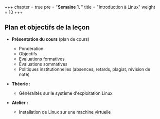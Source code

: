 +++
chapter = true
pre = "<b>Semaine 1. </b>"
title = "Introduction à Linux"
weight = 10
+++

## Plan et objectifs de la leçon
- **Présentation du cours** (plan de cours)
  - Pondération
  - Objectifs
  - Evaluations formatives
  - Évaluations sommatives
  - Politiques institutionnelles (absences, retards, plagiat, révision de note)

- **Théorie :**
  - Généralités sur le système d'exploitation Linux

- **Atelier :**
  - Installation de Linux sur une machine virtuelle